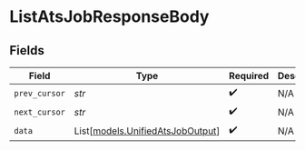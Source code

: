 # ListAtsJobResponseBody


## Fields

| Field                                                                | Type                                                                 | Required                                                             | Description                                                          |
| -------------------------------------------------------------------- | -------------------------------------------------------------------- | -------------------------------------------------------------------- | -------------------------------------------------------------------- |
| `prev_cursor`                                                        | *str*                                                                | :heavy_check_mark:                                                   | N/A                                                                  |
| `next_cursor`                                                        | *str*                                                                | :heavy_check_mark:                                                   | N/A                                                                  |
| `data`                                                               | List[[models.UnifiedAtsJobOutput](../models/unifiedatsjoboutput.md)] | :heavy_check_mark:                                                   | N/A                                                                  |